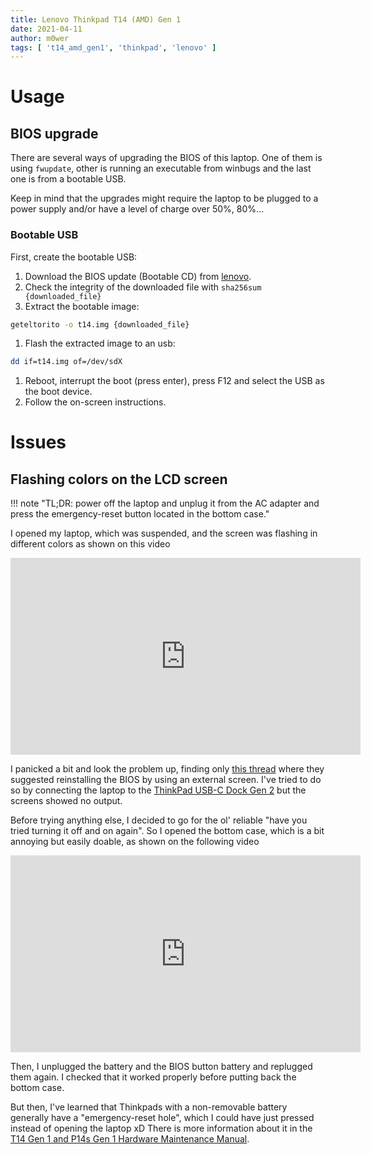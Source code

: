 ```yaml
---
title: Lenovo Thinkpad T14 (AMD) Gen 1
date: 2021-04-11
author: m0wer
tags: [ 't14_amd_gen1', 'thinkpad', 'lenovo' ]
---
```


# Usage

## BIOS upgrade

There are several ways of upgrading the BIOS of this laptop. One of them is
using `fwupdate`, other is running an executable from winbugs and the last one
is from a bootable USB.

Keep in mind that the upgrades might require the laptop to be plugged to a power
supply and/or have a level of charge over 50%, 80%...

### Bootable USB

First, create the bootable USB:

1. Download the BIOS update (Bootable CD) from
  [lenovo](https://pcsupport.lenovo.com/es/en/products/laptops-and-netbooks/thinkpad-t-series-laptops/thinkpad-t14-type-20ud-20ue/downloads/driver-list/component?name=BIOS%2FUEFI).
1. Check the integrity of the downloaded file with `sha256sum {downloaded_file}`
1. Extract the bootable image:
  ```bash
  geteltorito -o t14.img {downloaded_file}
  ```
1. Flash the extracted image to an usb:
  ```bash
  dd if=t14.img of=/dev/sdX
  ```
1. Reboot, interrupt the boot (press enter), press F12 and select the USB as
  the boot device.
1. Follow the on-screen instructions.

# Issues

## Flashing colors on the LCD screen

!!! note "TL;DR: power off the laptop and unplug it from the AC adapter and press the emergency-reset button located in the bottom case."

I opened my laptop, which was suspended, and the screen was flashing in
different colors as shown on this video

<iframe width="560" height="315" src="https://www.youtube-nocookie.com/embed/HWugyoWqjqA" title="YouTube video player" frameborder="0" allow="accelerometer; autoplay; clipboard-write; encrypted-media; gyroscope; picture-in-picture" allowfullscreen></iframe>

I panicked a bit and look the problem up, finding only [this thread](https://forums.lenovo.com/t5/ThinkPad-T400-T500-and-newer-T-series-Laptops/Thinkpad-T14-gen-1-AMD-LCD-change-colors-green-blue-red-etc/m-p/5060359)
where they suggested reinstalling the BIOS by using an external screen. I've
tried to do so by connecting the laptop to the [ThinkPad USB-C Dock Gen 2](https://www.lenovo.com/us/en/accessories-and-monitors/docking/universal-cable-docks-usb/TP-USB-C-DOCK-GEN2-US/p/40AS0090US)
but the screens showed no output.

Before trying anything else, I decided to go for the ol' reliable "have you
tried turning it off and on again". So I opened the bottom case, which is a bit
annoying  but easily doable, as shown on the following video

<iframe width="560" height="315" src="https://www.youtube-nocookie.com/embed/AeO9oklP7sg" title="YouTube video player" frameborder="0" allow="accelerometer; autoplay; clipboard-write; encrypted-media; gyroscope; picture-in-picture" allowfullscreen></iframe>

Then, I unplugged the battery and the BIOS button battery and replugged them again.
I checked that it worked properly before putting back the bottom case.

But then, I've learned that Thinkpads with a non-removable battery generally
have a "emergency-reset hole", which I could have just pressed instead of
opening the laptop xD There is more information about it in the [T14 Gen 1 and P14s Gen 1 Hardware Maintenance Manual](https://download.lenovo.com/pccbbs/mobiles_pdf/t14_gen1_p14s_gen1_hmm_en.pdf).
